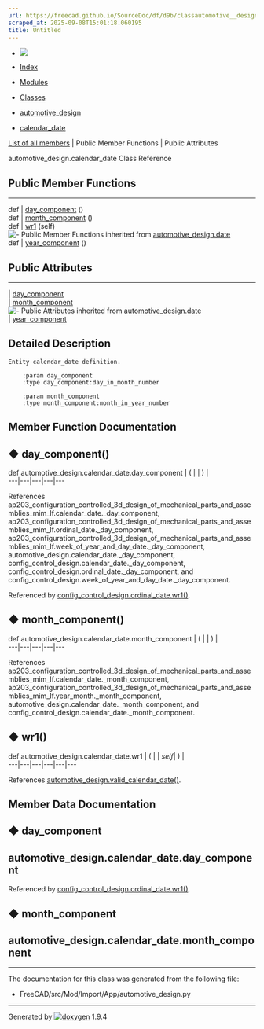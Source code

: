 ```yaml
---
url: https://freecad.github.io/SourceDoc/df/d9b/classautomotive__design_1_1calendar__date.html
scraped_at: 2025-09-08T15:01:18.060195
title: Untitled
---
```


  * [ ![](https://www.freecad.org/svg/logo-freecad.svg) ](https://freecadweb.org "FreeCAD")
  * [Index](../../index.html "Index")
  * [Modules](../../modules.html "Modules list")
  * [Classes](../../annotated.html "Annotated list")

  * [automotive_design](../../d4/ddf/namespaceautomotive__design.html)
  * [calendar_date](../../df/d9b/classautomotive__design_1_1calendar__date.html)

[List of all members](../../df/d59/classautomotive__design_1_1calendar__date-members.html) | Public Member Functions | Public Attributes

automotive_design.calendar_date Class Reference

##  Public Member Functions  
  
---  
def | [day_component](../../df/d9b/classautomotive__design_1_1calendar__date.html#a166bc770923138644ed32b54f49183de) ()  
def | [month_component](../../df/d9b/classautomotive__design_1_1calendar__date.html#afb04a0da38fbd70171c3da6704cafcd5) ()  
def | [wr1](../../df/d9b/classautomotive__design_1_1calendar__date.html#a587ab230574c98fb94d56d9b40c947ea) (self)  
![-](../../closed.png) Public Member Functions inherited from
[automotive_design.date](../../d1/db4/classautomotive__design_1_1date.html)  
def | [year_component](../../d1/db4/classautomotive__design_1_1date.html#a171f9b87d79dc614e8a62cdafc16cc3b) ()  
  
##  Public Attributes  
  
---  
|
[day_component](../../df/d9b/classautomotive__design_1_1calendar__date.html#af3ba59503fd19733d82570162fe05fea)  
|
[month_component](../../df/d9b/classautomotive__design_1_1calendar__date.html#a735612f5e6d023b38b02685298c4e8e9)  
![-](../../closed.png) Public Attributes inherited from
[automotive_design.date](../../d1/db4/classautomotive__design_1_1date.html)  
|
[year_component](../../d1/db4/classautomotive__design_1_1date.html#a070effdd57c0d632931754b4137e8176)  
  
## Detailed Description

    
    
    Entity calendar_date definition.
    
        :param day_component
        :type day_component:day_in_month_number
    
        :param month_component
        :type month_component:month_in_year_number

## Member Function Documentation

## ◆ day_component()

def automotive_design.calendar_date.day_component  | ( | | ) |   
---|---|---|---|---  
  
References
ap203_configuration_controlled_3d_design_of_mechanical_parts_and_assemblies_mim_lf.calendar_date._day_component,
ap203_configuration_controlled_3d_design_of_mechanical_parts_and_assemblies_mim_lf.ordinal_date._day_component,
ap203_configuration_controlled_3d_design_of_mechanical_parts_and_assemblies_mim_lf.week_of_year_and_day_date._day_component,
automotive_design.calendar_date._day_component,
config_control_design.calendar_date._day_component,
config_control_design.ordinal_date._day_component, and
config_control_design.week_of_year_and_day_date._day_component.

Referenced by
[config_control_design.ordinal_date.wr1()](../../db/d24/classconfig__control__design_1_1ordinal__date.html#ac0645da88faca12523b179b56af32d8d).

## ◆ month_component()

def automotive_design.calendar_date.month_component  | ( | | ) |   
---|---|---|---|---  
  
References
ap203_configuration_controlled_3d_design_of_mechanical_parts_and_assemblies_mim_lf.calendar_date._month_component,
ap203_configuration_controlled_3d_design_of_mechanical_parts_and_assemblies_mim_lf.year_month._month_component,
automotive_design.calendar_date._month_component, and
config_control_design.calendar_date._month_component.

## ◆ wr1()

def automotive_design.calendar_date.wr1  | ( |  | _self_| ) |   
---|---|---|---|---|---  
  
References
[automotive_design.valid_calendar_date()](../../d4/ddf/namespaceautomotive__design.html#a06105f359e42b3a8c7fcf0899af27c63).

## Member Data Documentation

## ◆ day_component

automotive_design.calendar_date.day_component  
---  
  
Referenced by
[config_control_design.ordinal_date.wr1()](../../db/d24/classconfig__control__design_1_1ordinal__date.html#ac0645da88faca12523b179b56af32d8d).

## ◆ month_component

automotive_design.calendar_date.month_component  
---  
  
* * *

The documentation for this class was generated from the following file:

  * FreeCAD/src/Mod/Import/App/automotive_design.py

* * *

Generated by
[![doxygen](../../doxygen.svg)](https://www.doxygen.org/index.html) 1.9.4

